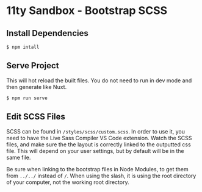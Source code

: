 # 11ty Sandbox - Bootstrap SCSS

## Install Dependencies

```
$ npm intall
```

## Serve Project

This will hot reload the built files. You do not need to run in dev mode and then generate like Nuxt.

```
$ npm run serve
```

## Edit SCSS Files

SCSS can be found in `/styles/scss/custom.scss`. In order to use it, you need to have the Live Sass Compiler VS Code extension. Watch the SCSS files, and make sure the the layout is correctly linked to the outputted css file. This will depend on your user settings, but by default will be in the same file. 

Be sure when linking to the bootstrap files in Node Modules, to get them from `../../` instead of `/`. When using the slash, it is using the root directory of your computer, not the working root directory.